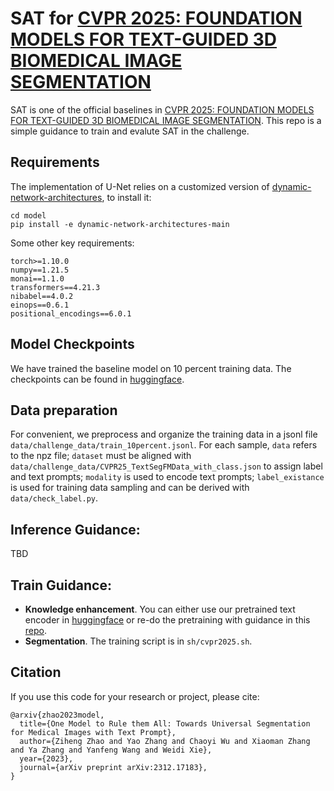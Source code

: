 # SAT for [CVPR 2025: FOUNDATION MODELS FOR TEXT-GUIDED 3D BIOMEDICAL IMAGE SEGMENTATION](https://www.codabench.org/competitions/5651/)

SAT is one of the official baselines in [CVPR 2025: FOUNDATION MODELS FOR TEXT-GUIDED 3D BIOMEDICAL IMAGE SEGMENTATION](https://www.codabench.org/competitions/5651/). This repo is a simple guidance to train and evalute SAT in the challenge.

## Requirements
The implementation of U-Net relies on a customized version of [dynamic-network-architectures](https://github.com/MIC-DKFZ/dynamic-network-architectures), to install it:
```
cd model
pip install -e dynamic-network-architectures-main
```

Some other key requirements:
```
torch>=1.10.0
numpy==1.21.5
monai==1.1.0 
transformers==4.21.3
nibabel==4.0.2
einops==0.6.1
positional_encodings==6.0.1
```

## Model Checkpoints
We have trained the baseline model on 10 percent training data. The checkpoints can be found in [huggingface](https://huggingface.co/zzh99/SAT/tree/main/CVPR25).

## Data preparation
For convenient, we preprocess and organize the training data in a jsonl file `data/challenge_data/train_10percent.jsonl`. For each sample, `data` refers to the npz file; `dataset` must be aligned with `data/challenge_data/CVPR25_TextSegFMData_with_class.json` to assign label and text prompts; `modality` is used to encode text prompts; `label_existance` is used for training data sampling and can be derived with `data/check_label.py`.

## Inference Guidance:
TBD

## Train Guidance:
- **Knowledge enhancement**. You can either use our pretrained text encoder in [huggingface](https://huggingface.co/zzh99/SAT/tree/main/Pretrain) or re-do the pretraining with guidance in this [repo](https://github.com/zhaoziheng/SAT-Pretrain/tree/master).
- **Segmentation**. The training script is in `sh/cvpr2025.sh`.

## Citation
If you use this code for your research or project, please cite:
```
@arxiv{zhao2023model,
  title={One Model to Rule them All: Towards Universal Segmentation for Medical Images with Text Prompt}, 
  author={Ziheng Zhao and Yao Zhang and Chaoyi Wu and Xiaoman Zhang and Ya Zhang and Yanfeng Wang and Weidi Xie},
  year={2023},
  journal={arXiv preprint arXiv:2312.17183},
}
```

